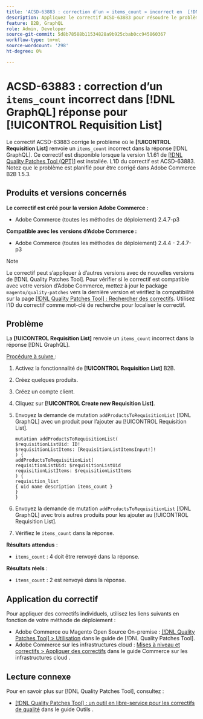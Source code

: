```yaml
---
title: 'ACSD-63883 : correction d’un « items_count » incorrect en  [!DNL GraphQL]  de réponse pour [!UICONTROL Requisition List]'
description: Appliquez le correctif ACSD-63883 pour résoudre le problème où l’[!UICONTROL Requisition List] renvoie un « items_count » incorrect dans la réponse  [!DNL GraphQL] .
feature: B2B, GraphQL
role: Admin, Developer
source-git-commit: 5d8b78588b11534828a9b925cbab0cc945860367
workflow-type: tm+mt
source-wordcount: '298'
ht-degree: 0%

---
```


# ACSD-63883 : correction d’un `items_count` incorrect dans [!DNL GraphQL] réponse pour [!UICONTROL Requisition List]

Le correctif ACSD-63883 corrige le problème où le **[!UICONTROL Requisition List]** renvoie un `items_count` incorrect dans la réponse [!DNL GraphQL]. Ce correctif est disponible lorsque la version 1.1.61 de [[!DNL Quality Patches Tool (QPT)]](/help/tools/quality-patches-tool/quality-patches-tool-to-self-serve-quality-patches.md) est installée. L’ID du correctif est ACSD-63883. Notez que le problème est planifié pour être corrigé dans Adobe Commerce B2B 1.5.3.

## Produits et versions concernés

**Le correctif est créé pour la version Adobe Commerce :**

* Adobe Commerce (toutes les méthodes de déploiement) 2.4.7-p3

**Compatible avec les versions d’Adobe Commerce :**

* Adobe Commerce (toutes les méthodes de déploiement) 2.4.4 - 2.4.7-p3

>[!NOTE]
>
>Le correctif peut s’appliquer à d’autres versions avec de nouvelles versions de [!DNL Quality Patches Tool]. Pour vérifier si le correctif est compatible avec votre version d’Adobe Commerce, mettez à jour le package `magento/quality-patches` vers la dernière version et vérifiez la compatibilité sur la page [[!DNL Quality Patches Tool] : Rechercher des correctifs](https://experienceleague.adobe.com/tools/commerce-quality-patches/index.html). Utilisez l’ID du correctif comme mot-clé de recherche pour localiser le correctif.

## Problème

La **[!UICONTROL Requisition List]** renvoie un `items_count` incorrect dans la réponse [!DNL GraphQL].


<u>Procédure à suivre </u> :

1. Activez la fonctionnalité de **[!UICONTROL Requisition List]** B2B.
1. Créez quelques produits.
1. Créez un compte client.
1. Cliquez sur **[!UICONTROL Create new Requisition List]**.
1. Envoyez la demande de mutation `addProductsToRequisitionList` [!DNL GraphQL] avec un produit pour l’ajouter au [!UICONTROL Requisition List].

   ```
   mutation addProductsToRequisitionList(
   $requisitionListUid: ID!
   $requisitionListItems: [RequisitionListItemsInput!]!
   ) {
   addProductsToRequisitionList(
   requisitionListUid: $requisitionListUid
   requisitionListItems: $requisitionListItems
   ) {
   requisition_list
   { uid name description items_count }
   }
   }
   ```

1. Envoyez la demande de mutation `addProductsToRequisitionList` [!DNL GraphQL] avec trois autres produits pour les ajouter au [!UICONTROL Requisition List].
1. Vérifiez le `items_count` dans la réponse.

**Résultats attendus** :

* `items_count` : 4 doit être renvoyé dans la réponse.

**Résultats réels** :

* `items_count` : 2 est renvoyé dans la réponse.

## Application du correctif

Pour appliquer des correctifs individuels, utilisez les liens suivants en fonction de votre méthode de déploiement :

* Adobe Commerce ou Magento Open Source On-premise : [[!DNL Quality Patches Tool] > Utilisation](/help/tools/quality-patches-tool/usage.md) dans le guide de [!DNL Quality Patches Tool].
* Adobe Commerce sur les infrastructures cloud : [Mises à niveau et correctifs > Appliquer des correctifs](https://experienceleague.adobe.com/docs/commerce-cloud-service/user-guide/develop/upgrade/apply-patches.html) dans le guide Commerce sur les infrastructures cloud .


## Lecture connexe

Pour en savoir plus sur [!DNL Quality Patches Tool], consultez :

* [[!DNL Quality Patches Tool] : un outil en libre-service pour les correctifs de qualité](/help/tools/quality-patches-tool/quality-patches-tool-to-self-serve-quality-patches.md) dans le guide Outils .
